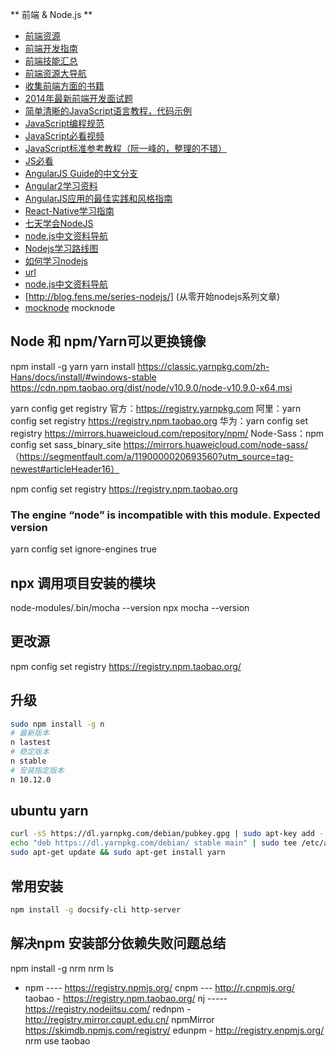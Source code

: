 ** 前端 & Node.js **

- [前端资源](https://github.com/moklick/frontend-stuff)
- [前端开发指南](https://github.com/w3crange/Front-End-Develop-Guide)
- [前端技能汇总](http://html5ify.com/fks/)
- [前端资源大导航](http://www.daqianduan.com/nav)
- [收集前端方面的书籍](https://github.com/lisposter/frontend-books)
- [2014年最新前端开发面试题](https://github.com/markyun/My-blog/tree/master/Front-end-Developer-Questions)
- [简单清晰的JavaScript语言教程，代码示例](https://github.com/airbnb/javascript)
- [JavaScript编程规范](https://github.com/airbnb/javascript)
- [JavaScript必看视频](https://github.com/bolshchikov/js-must-watch)
- [JavaScript标准参考教程（阮一峰的，整理的不错）](http://javascript.ruanyifeng.com/)
- [JS必看](https://github.com/bolshchikov/js-must-watch)
- [AngularJS Guide的中文分支](https://github.com/jmcunningham/AngularJS-Learning/blob/master/ZH-CN.md)
- [Angular2学习资料](https://github.com/timjacobi/angular2-education)
- [AngularJS应用的最佳实践和风格指南](https://github.com/mgechev/angularjs-style-guide/blob/master/README-zh-cn.md)
- [React-Native学习指南](https://github.com/reactnativecn/react-native-guide)
- [七天学会NodeJS](http://nqdeng.github.io/7-days-nodejs/)
- [node.js中文资料导航](https://github.com/sergtitov/NodeJS-Learning/blob/master/cn_resource.md)
- [Nodejs学习路线图](http://blog.fens.me/nodejs-roadmap/)
- [如何学习nodejs](http://stackoverflow.com/questions/2353818/how-do-i-get-started-with-node-js/9629682#9629682)
- [url](https://github.com/zhouweiaccp/be-a-professional-programmer.git)
-  [node.js中文资料导航](https://github.com/youyudehexie/node123)
- [http://blog.fens.me/series-nodejs/] (从零开始nodejs系列文章)
- [mocknode](https://gitee.com/abccc123/mocknode) mocknode



## Node 和 npm/Yarn可以更换镜像
npm install -g yarn
yarn install 
https://classic.yarnpkg.com/zh-Hans/docs/install/#windows-stable  
https://cdn.npm.taobao.org/dist/node/v10.9.0/node-v10.9.0-x64.msi

yarn config get registry
官方：https://registry.yarnpkg.com
阿里：yarn config set registry https://registry.npm.taobao.org
华为：yarn config set registry https://mirrors.huaweicloud.com/repository/npm/
Node-Sass：npm config set sass_binary_site https://mirrors.huaweicloud.com/node-sass/
（https://segmentfault.com/a/1190000020693560?utm_source=tag-newest#articleHeader16）

npm config set registry https://registry.npm.taobao.org

### The engine “node” is incompatible with this module. Expected version
yarn config set ignore-engines true



## npx 调用项目安装的模块
node-modules/.bin/mocha --version
npx mocha --version

## 更改源
npm config set registry https://registry.npm.taobao.org/

## 升级
```bash
sudo npm install -g n
# 最新版本
n lastest
# 稳定版本
n stable
# 安装指定版本
n 10.12.0
```


## ubuntu yarn
```bash
curl -sS https://dl.yarnpkg.com/debian/pubkey.gpg | sudo apt-key add -
echo "deb https://dl.yarnpkg.com/debian/ stable main" | sudo tee /etc/apt/sources.list.d/yarn.list
sudo apt-get update && sudo apt-get install yarn
```

## 常用安装
```bash
npm install -g docsify-cli http-server
```


## 解决npm 安装部分依赖失败问题总结
npm install -g nrm
nrm ls

* npm ---- https://registry.npmjs.org/
  cnpm --- http://r.cnpmjs.org/
  taobao - https://registry.npm.taobao.org/
  nj ----- https://registry.nodejitsu.com/
  rednpm - http://registry.mirror.cqupt.edu.cn/
  npmMirror  https://skimdb.npmjs.com/registry/
  edunpm - http://registry.enpmjs.org/
nrm use taobao
